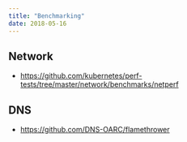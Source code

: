 ```yaml
---
title: "Benchmarking"
date: 2018-05-16
---
```


## Network

* https://github.com/kubernetes/perf-tests/tree/master/network/benchmarks/netperf

## DNS

* https://github.com/DNS-OARC/flamethrower
